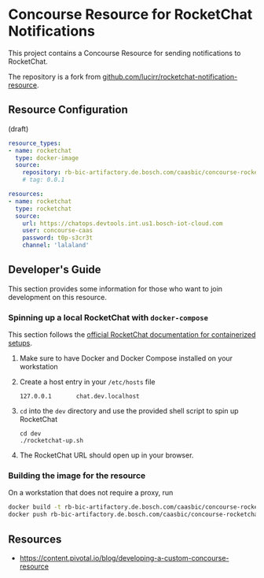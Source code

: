 Concourse Resource for RocketChat Notifications
===============================================

This project contains a Concourse Resource for sending notifications to RocketChat.

The repository is a fork from [github.com/lucirr/rocketchat-notification-resource](https://github.com/lucirr/rocketchat-notification-resource).


Resource Configuration
----------------------

(draft)

```yaml
resource_types:
- name: rocketchat
  type: docker-image
  source:
    repository: rb-bic-artifactory.de.bosch.com/caasbic/concourse-rocketchat-notification-resource
    # tag: 0.0.1

resources:
- name: rocketchat
  type: rocketchat
  source:
    url: https://chatops.devtools.int.us1.bosch-iot-cloud.com  
    user: concourse-caas
    password: t0p-s3cr3t
    channel: 'lalaland'
```

Developer's Guide
-----------------

This section provides some information for those who want to join development on this resource.


### Spinning up a local RocketChat with `docker-compose`

This section follows the [official RocketChat documentation for containerized setups](https://rocket.chat/docs/installation/docker-containers/index.html).

1. Make sure to have Docker and Docker Compose installed on your workstation
2. Create a host entry in your `/etc/hosts` file

    ```
    127.0.0.1       chat.dev.localhost
    ```

3. `cd` into the `dev` directory and use the provided shell script to spin up RocketChat

    ```
    cd dev
    ./rocketchat-up.sh
    ```

4. The RocketChat URL should open up in your browser.


### Building the image for the resource


On a workstation that does not require a proxy, run

```bash
docker build -t rb-bic-artifactory.de.bosch.com/caasbic/concourse-rocketchat-notification-resource .
docker push rb-bic-artifactory.de.bosch.com/caasbic/concourse-rocketchat-notification-resource
```


Resources
---------

* https://content.pivotal.io/blog/developing-a-custom-concourse-resource

